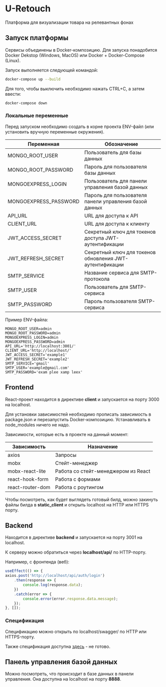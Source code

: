 # U-Retouch

Платформа для визуализации товара на релевантных фонах

## Запуск платформы

Сервисы объединены в Docker-композицию. Для запуска понадобится Docker Dekstop (Windows, MacOS) или Docker + Docker-Compose (Linux).

Запуск выполняется следующей командой:

```bash
docker-compose up --build
```

Для того, чтобы выключить необходимо нажать CTRL+C, а затем ввести:

```bash
docker-compose down
```

### Локальные переменные

Перед запуском необходимо создать в корне проекта ENV-файл (или установить вручную переменные окружения).

|Переменная|Обозначение|
|-|-|
|MONGO_ROOT_USER|Пользователь для базы данных|
|MONGO_ROOT_PASSWORD|Пароль для пользователя базы данных|
|MONGOEXPRESS_LOGIN|Пользователь для панели управления базой данных|
|MONGOEXPRESS_PASSWORD|Пароль для пользователя панели управления базой данных|
|API_URL|URL для доступа к API|
|CLIENT_URL|URL для доступа к клиенту|
|JWT_ACCESS_SECRET|Секретный ключ для токенов доступа JWT-аутентификации|
|JWT_REFRESH_SECRET|Секретный ключ для токенов обновления JWT-аутентификации|
|SMTP_SERVICE|Название сервиса для SMTP-протокола|
|SMTP_USER|Пользователь для SMTP-сервиса|
|SMTP_PASSWORD|Пароль пользователя SMTP-сервиса|

Пример ENV-файла:

```
MONGO_ROOT_USER=admin
MONGO_ROOT_PASSWORD=admin
MONGOEXPRESS_LOGIN=admin
MONGOEXPRESS_PASSWORD=admin
API_URL='http://localhost:3001/'
CLIENT_URL='http://localhost/'
JWT_ACCESS_SECRET='example1'
JWT_REFRESH_SECRET='example2'
SMTP_SERVICE='gmail'
SMTP_USER='example@gmail.com'
SMTP_PASSWORD='exam plee xamp leex'
```

## Frontend

React-проект находится в директиве **client** и запускается на порту 3000 на localhost.

Для установки зависимостей необходимо прописать зависимость в package.json и перезапустить Docker-композицию. Устанавливать в node_modules ничего не надо.

Зависимости, которые есть в проекте на данный момент:

|Зависимость|Назначение|
|-|-|
|axios|Запросы|
|mobx|Стейт-менеджер|
|mobx-react-lite|Работа со стейт-менеджером из React|
|react-hook-form|Работа с формами|
|react-router-dom|Работа с роутингом|

Чтобы посмотреть, как будет выглядеть готовый билд, можно закинуть файлы билда в **static_client** и открыть localhost на HTTP или HTTPS порту.

## Backend

Находится в директиве **backend** и запускается на порту 3001 на localhost.

К серверу можно обратиться через **localhost/api/** по HTTP-порту.

Например, с фронтенда (веб):
```javascript
useEffect(() => {
axios.post('http://localhost/api/auth/login')
    .then(response => {
        console.log(response.data);
    })
    .catch(error => {
        console.error(error.response.data.message);
    });
}, []);
```

### Спецификация

Спецификацию можно открыть по localhost/swagger/ по HTTP или HTTPS-порту.

Также спецификация доступна [здесь](https://github.com/zloishavrin) - не готово.

## Панель управления базой данных

Можно посмотреть, что происходит в базе данных в панели управления. Она доступна на localhost на порту **8888**.